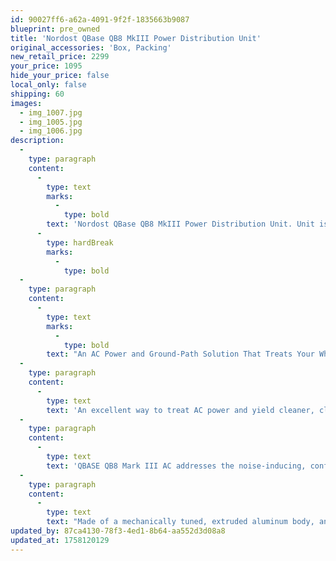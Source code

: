 ```yaml
---
id: 90027ff6-a62a-4091-9f2f-1835663b9087
blueprint: pre_owned
title: 'Nordost QBase QB8 MkIII Power Distribution Unit'
original_accessories: 'Box, Packing'
new_retail_price: 2299
your_price: 1095
hide_your_price: false
local_only: false
shipping: 60
images:
  - img_1007.jpg
  - img_1005.jpg
  - img_1006.jpg
description:
  -
    type: paragraph
    content:
      -
        type: text
        marks:
          -
            type: bold
        text: 'Nordost QBase QB8 MkIII Power Distribution Unit. Unit is in very good physical and functional condition and sold as new for $2,299.00'
      -
        type: hardBreak
        marks:
          -
            type: bold
  -
    type: paragraph
    content:
      -
        type: text
        marks:
          -
            type: bold
        text: "An AC Power and Ground-Path Solution That Treats Your Whole System: Nordost QBASE QB8 Mark III Distribution Unit Enhances Imaging, Tonality, and Naturalism\_"
  -
    type: paragraph
    content:
      -
        type: text
        text: 'An excellent way to treat AC power and yield cleaner, clearer, more natural sound, the eight-outlet QBASE QB8 Mark III AC distribution unit/power conditioner impacts every component connected to it — and improves each one in unique ways. It registers all-encompassing effects on your system in manners that involve enhancing the 3D imaging on the soundstage; pulling out tonal richness and sustained decay time in music; and imparting a noticeable increase of power while maintaining neutral, effortless delivery.'
  -
    type: paragraph
    content:
      -
        type: text
        text: 'QBASE QB8 Mark III AC addresses the noise-inducing, conflicting flows of signal and ground paths within your system by using a unique method called "star-earth topology.” This approach connects all the outlets from one central point (or outlet) to the input. QBASE QB8 Mark III AC does this while additionally lifting the impedance level on every outlet save for the one deemed "Primary Earth.” Elevating the ground in such a passive manner achieves three remarkable results: it creates an uninterrupted, straight-line AC distribution path from the wall to each individual component; isolates each component by deterring the ground flow between them; and eliminates conflicting flow between signal and ground paths, all without any form of in-line filtering or active circuitry.'
  -
    type: paragraph
    content:
      -
        type: text
        text: "Made of a mechanically tuned, extruded aluminum body, and outfitted with\_ durable connectors that maintain excellent connectivity even after extensive use, QBASE QB8\_Mark III AC also features a dual-level PC-board configuration that separates all ground connections from the line and neutral traces. Consequently, it minimizes any interference or crosstalk between live/neutral and ground currents. Each QBASE QB8 Mark III is also internally wired with Nordost Mono-Filament wire and equipped with a resistance \"sink\" that adds protection and effectively damps eddy currents."
updated_by: 87ca4130-78f3-4ed1-8b64-aa552d3d08a8
updated_at: 1758120129
---
```

